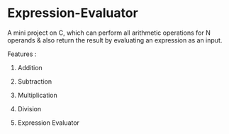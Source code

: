 # Expression-Evaluator
A mini project on C, which can perform all arithmetic operations for N operands &amp; also return the result by evaluating an expression as an input.

Features :

1) Addition

2) Subtraction

3) Multiplication

4) Division

5) Expression Evaluator
